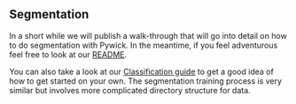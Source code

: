 ## Segmentation

In a short while we will publish a walk-through that will go into detail
on how to do segmentation with Pywick. In the meantime, if you feel
adventurous feel free to look at our [README](https://pywick.readthedocs.io/en/latest/README.html).

You can also take a look at our [Classification guide](https://pywick.readthedocs.io/en/latest/classification_guide.html) to get a good idea of how to get started on your own. The segmentation training process is very similar but involves more complicated directory structure for data.
